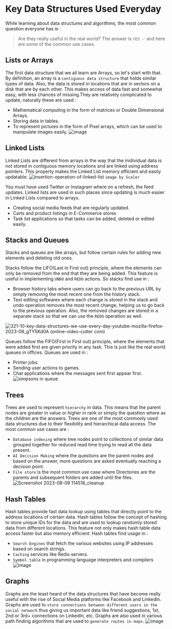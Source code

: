 # Key Data Structures Used Everyday
While learning about data structures and algorithms, the most common question everyone has is :
> Are they really useful in the real world?
The answer is `YES ✅` and here are some of the common use cases.

## Lists or Arrays
The first data structure that we all learn are Arrays, so let's start with that.
By definition, an array is a `contiguous data structure` that holds similar types of data. Also, the data is stored in locations that are in sectors on a disk that are by each other.
This makes access of data fast and somewhat easy, with less chances of missing.They are relatively complicated to update, naturally these are used : 
- Mathematical computing in the form of matrices or Double Dimensional Arrays.
- Storing data in tables.
- To represent pictures in the form of Pixel arrays, which can be used to manipulate images easily.
 ![image](https://github.com/thevinitgupta/100-Days-of-Learning/assets/65801700/8f247ff5-0649-4981-84fc-504727fa1106)

## Linked Lists  
Linked Lists are different from arrays in the way that the inidividual data is not stored in contiguous memory locations and are linked using address pointers. 
This property makes the Linked List memory efficient and easily updatable. 
![insertion-operation-of-linked-list](https://github.com/thevinitgupta/100-Days-of-Learning/assets/65801700/d4b62a45-9055-486f-8d26-b9030372e670) 
`image by Scaler`

You must have used Twitter or Instagram where on a refresh, the feed updates. Linked lists are used in such places since updating is much easier in Linked Lists compared to arrays.
- Creating social media feeds that are regularly updated.
- Carts and product listings in E-Commerce stores
- Task list applications so that tasks can be added, deleted or edited easily.

## Stacks and Queues
Stacks and queues are like arrays, but follow certain rules for adding new elements and deleting old ones. 

Stacks follow the LIFO(Last in First out) principle, where the elements can only be removed from the end that they are being added. This feature is useful in implementing `UNDO` and `REDO` actions.
So stacks find use in :
- Browser history tabs where users can go back to the previous URL by simply removing the most recent one from the history stack.
- Text editing softwares where each change is stored in the stack and undo operation removes the most recent change, helping us to go back to the previous operation. Also, the removed changes are stored in a separate stack so that we can use the `REDO` operation as well.

![321-10-key-data-structures-we-use-every-day-youtube-mozilla-firefox-2023-08_gTY5Kd0A (online-video-cutter com)](https://github.com/thevinitgupta/100-Days-of-Learning/assets/65801700/58e021c8-f44a-4e57-a757-a7c6a49ca8cd)

Queues follow the FIFO(First in First out) principle, where the elements that were added first are given priority in any task. This is just like the real world queues in offices.
Queues are used in : 
- Printer jobs.
- Sending user actions to games.
- Chat applications where the messages sent first appear first.
![simpsons in queue](https://media.giphy.com/media/l2JdWz78SwGlUV7OM/giphy.gif)


## Trees
Trees are used to represent `hierarchy` in data. 
This means that the parent nodes are greater in value or higher in rank or simply the question where as the children are the answers. Trees are one of the most commonly used data structures due to their flexibility and hierarchical data access. 
The most common use cases are : 
- `Database indexing` where tree nodes point to collections of similar data grouped together for reduced read time trying to read all the data present.
-  `AI Decision Making` where the questions are the parent nodes and based on the answer, more questions are asked eventually reaching a decision point.
-  `File store` is the most common use case where Directories are the parents and subsequent folders are added until the files.
  ![Screenshot 2023-08-09 114518_cleanup](https://github.com/thevinitgupta/100-Days-of-Learning/assets/65801700/c7d7b1b1-72a5-44d9-b9a9-76aa42d192de)

## Hash Tables
Hash tables provide fast data lookup using tables that directly point to the address locations of certain data. Hash tables follow the concept of hashing to store unique IDs for the data and are used to lookup randomly stored data from different locations.
This feature not only makes hash table data access faster but also memory efficient.
Hash tables find usage in :
- `Search Engines` that fetch the various websites using IP addresses based on search strings.
- `Caching` services like Redis servers.
- `Symbol table` in programming language interpreters and compilers
  ![image](https://github.com/thevinitgupta/100-Days-of-Learning/assets/65801700/a2ccc0b9-db46-4053-bdaa-5870fd8055c0)

  

## Graphs
Graphs are the least heard of the data structures that have become really useful with the rise of Social Media platforms like Facebook and LinkedIn.
Graphs are used to `store connections between different users in the social network` thus giving us important data like friend suggestions, 1st, 2nd or 3rd+ connections on LinkedIn, etc.
Graphs are also used in various path finding algorithms that are used to `generate routes in maps`.
![image](https://github.com/thevinitgupta/100-Days-of-Learning/assets/65801700/6ddae782-4588-4178-ad74-a666fc21d4cb)
